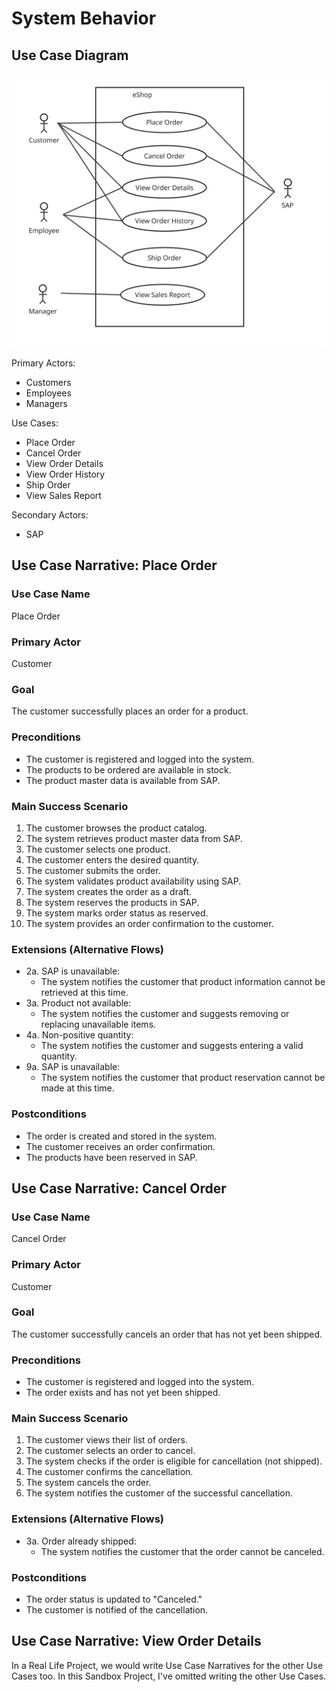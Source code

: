 # System Behavior

## Use Case Diagram

![Use Case Diagram](images/use-case-diagram.jpg)

Primary Actors:
- Customers
- Employees
- Managers

Use Cases:
- Place Order
- Cancel Order
- View Order Details
- View Order History
- Ship Order
- View Sales Report

Secondary Actors:
- SAP

## Use Case Narrative: Place Order

### Use Case Name
Place Order

### Primary Actor
Customer

### Goal
The customer successfully places an order for a product.

### Preconditions
- The customer is registered and logged into the system.
- The products to be ordered are available in stock.
- The product master data is available from SAP.

### Main Success Scenario
1. The customer browses the product catalog.
2. The system retrieves product master data from SAP.
3. The customer selects one product.
4. The customer enters the desired quantity.
5. The customer submits the order.
6. The system validates product availability using SAP.
7. The system creates the order as a draft.
8. The system reserves the products in SAP.
9. The system marks order status as reserved.
10. The system provides an order confirmation to the customer.

### Extensions (Alternative Flows)
- 2a. SAP is unavailable:
    - The system notifies the customer that product information cannot be retrieved at this time.
- 3a. Product not available:
    - The system notifies the customer and suggests removing or replacing unavailable items.
- 4a. Non-positive quantity:
    - The system notifies the customer and suggests entering a valid quantity.
- 9a. SAP is unavailable:
    - The system notifies the customer that product reservation cannot be made at this time.

### Postconditions
- The order is created and stored in the system.
- The customer receives an order confirmation.
- The products have been reserved in SAP.

## Use Case Narrative: Cancel Order

### Use Case Name
Cancel Order

### Primary Actor
Customer

### Goal
The customer successfully cancels an order that has not yet been shipped.

### Preconditions
- The customer is registered and logged into the system.
- The order exists and has not yet been shipped.

### Main Success Scenario
1. The customer views their list of orders.
2. The customer selects an order to cancel.
3. The system checks if the order is eligible for cancellation (not shipped).
4. The customer confirms the cancellation.
5. The system cancels the order.
6. The system notifies the customer of the successful cancellation.

### Extensions (Alternative Flows)
- 3a. Order already shipped:
	- The system notifies the customer that the order cannot be canceled.

### Postconditions
- The order status is updated to "Canceled."
- The customer is notified of the cancellation.

## Use Case Narrative: View Order Details

In a Real Life Project, we would write Use Case Narratives for the other Use Cases too. In this Sandbox Project, I've omitted writing the other Use Cases.